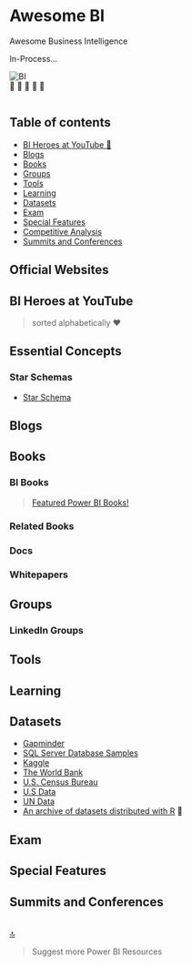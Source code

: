 # Awesome BI
Awesome Business Intelligence

In-Process...


![BI](https://github.com/NajiElKotob/Awesome-BI/blob/master/Images/BI_logo.png)  
:yellow_heart: :yellow_heart: :yellow_heart: :yellow_heart: :yellow_heart: 

```sh

```

## Table of contents

* [BI Heroes at YouTube :star2:](#r-heroes-at-youtube)
* [Blogs](#blogs)
* [Books](#books)
* [Groups](#groups)
* [Tools](#tools)
* [Learning](#learning)
* [Datasets](#datasets)
* [Exam](#exam)
* [Special Features](#special-features)
* [Competitive Analysis](#competitive-analysis)
* [Summits and Conferences](#summits-and-conferences)


## Official Websites



## BI Heroes at YouTube
> sorted alphabetically :heart:



## Essential Concepts
### Star Schemas
* [Star Schema](https://docs.infor.com/help_lawson_cloudsuite_10.1/index.jsp?topic=%2Fcom.lawson.help.reporting%2Fcom.lawson.help.bpwag-w_10.4.0%2FL55461185818015.html)

## Blogs


## Books
### BI Books
> [Featured Power BI Books!](http://bit.ly/)

### Related Books

### Docs

### Whitepapers


## Groups
### LinkedIn Groups


## Tools


## Learning


## Datasets
* [Gapminder](https://www.gapminder.org/data)
* [SQL Server Database Samples](https://github.com/Microsoft/sql-server-samples)
* [Kaggle](https://www.kaggle.com/datasets)
* [The World Bank](http://data.worldbank.org)
* [U.S. Census Bureau](https://www.census.gov/people)
* [U.S Data](http://catalog.data.gov/dataset)
* [UN Data](http://data.un.org)
* [An archive of datasets distributed with R](http://vincentarelbundock.github.io/Rdatasets/datasets.html) :100:


## Exam


## Special Features


## Summits and Conferences

<br/>[:top:](#table-of-contents)

> Suggest more Power BI Resources 
